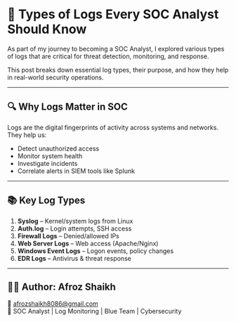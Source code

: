 # 📄 Types of Logs Every SOC Analyst Should Know

As part of my journey to becoming a SOC Analyst, I explored various types of logs that are critical for threat detection, monitoring, and response.

This post breaks down essential log types, their purpose, and how they help in real-world security operations.

---

## 🔍 Why Logs Matter in SOC

Logs are the digital fingerprints of activity across systems and networks. They help us:
- Detect unauthorized access
- Monitor system health
- Investigate incidents
- Correlate alerts in SIEM tools like Splunk

---

## 📚 Key Log Types

1. **Syslog** – Kernel/system logs from Linux  
2. **Auth.log** – Login attempts, SSH access  
3. **Firewall Logs** – Denied/allowed IPs  
4. **Web Server Logs** – Web access (Apache/Nginx)  
5. **Windows Event Logs** – Logon events, policy changes  
6. **EDR Logs** – Antivirus & threat response

---

## 👨‍💻 Author: Afroz Shaikh  
📧 afrozshaikh8086@gmail.com  
🎯 SOC Analyst | Log Monitoring | Blue Team | Cybersecurity
